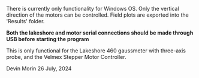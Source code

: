 There is currently only functionality for Windows OS.
Only the vertical direction of the motors can be controlled. 
Field plots are exported into the 'Results' folder.

**Both the lakeshore and motor serial connections should be made through USB before starting the program**

This is only functional for the Lakeshore 460 gaussmeter with three-axis probe, and the Velmex Stepper Motor Controller.


Devin Morin
26 July, 2024
